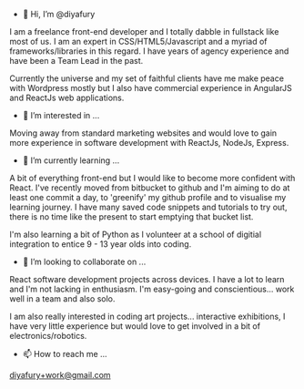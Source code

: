 - 👋 Hi, I’m @diyafury

I am a freelance front-end developer and I totally dabble in fullstack like most of us. I am an expert in CSS/HTML5/Javascript and a myriad of frameworks/libraries in this regard. I have years of agency experience and have been a Team Lead in the past.

Currently the universe and my set of faithful clients have me make peace with Wordpress mostly but I also have commercial experience in AngularJS and ReactJs web applications.

- 👀 I’m interested in ...

Moving away from standard marketing websites and would love to gain more experience in software development with ReactJs, NodeJs, Express.

- 🌱 I’m currently learning ...

A bit of everything front-end but I would like to become more confident with React. I've recently moved from bitbucket to github and I'm aiming to do at least one commit a day, to 'greenify' my github profile and to visualise my learning journey. I have many saved code snippets and tutorials to try out, there is no time like the present to start emptying that bucket list.

I'm also learning a bit of Python as I volunteer at a school of digitial integration to entice 9 - 13 year olds into coding.

- 💞️ I’m looking to collaborate on ...

React software development projects across devices. I have a lot to learn and I'm not lacking in enthusiasm. 
I'm easy-going and conscientious... work well in a team and also solo.

I am also really interested in coding art projects... interactive exhibitions, I have very little experience but would love to get involved in a bit of electronics/robotics.

- 📫 How to reach me ...

diyafury+work@gmail.com

<!---
diyafury/diyafury is a ✨ special ✨ repository because its `README.md` (this file) appears on your GitHub profile.
You can click the Preview link to take a look at your changes.
--->

